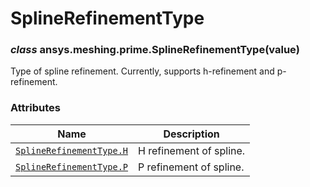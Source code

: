 # SplineRefinementType

<a id="ansys.meshing.prime.SplineRefinementType"></a>

### *class* ansys.meshing.prime.SplineRefinementType(value)

Type of spline refinement. Currently, supports h-refinement and p-refinement.

<!-- !! processed by numpydoc !! -->

### Attributes

| Name | Description |
|------------------------------------------------------------------------------------------------------------------------|---------------------------|
| [`SplineRefinementType.H`](ansys.meshing.prime.SplineRefinementType.H.md#ansys.meshing.prime.SplineRefinementType.H)   | H refinement of spline.   |
| [`SplineRefinementType.P`](ansys.meshing.prime.SplineRefinementType.P.md#ansys.meshing.prime.SplineRefinementType.P)   | P refinement of spline.   |
<!-- vale on -->